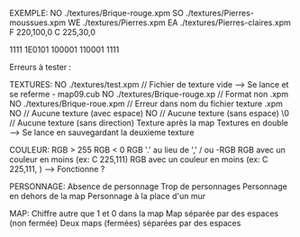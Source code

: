 EXEMPLE:
NO ./textures/Brique-rouge.xpm
SO ./textures/Pierres-moussues.xpm
WE ./textures/Pierres.xpm
EA ./textures/Pierres-claires.xpm
F 220,100,0
C 225,30,0

 1111 
1E0101
100001
110001
 1111

Erreurs à tester :

TEXTURES:
NO ./textures/test.xpm							// Fichier de texture vide
	--> Se lance et se referme - map09.cub
NO ./textures/Brique-rouge.xp					// Format non .xpm
NO ./textures/Brique-roue.xpm					// Erreur dans nom du fichier texture .xpm
NO 												// Aucune texture (avec espace)
NO												// Aucune texture (sans espace)
\0												// Aucune texture (sans direction)
Texture après la map
Textures en double
	--> Se lance en sauvegardant la deuxieme texture


COULEUR:
RGB > 255
RGB < 0
RGB '.' au lieu de ',' / ou -RGB
RGB avec un couleur en moins (ex: C 225,111)
RGB avec un couleur en moins (ex: C 225,111, )
	--> Fonctionne ?


PERSONNAGE:
Absence de personnage
Trop de personnages
Personnage en dehors de la map
Personnage à la place d'un mur


MAP:
Chiffre autre que 1 et 0 dans la map
Map séparée par des espaces (non fermée)
Deux maps (fermées) séparées par des espaces
